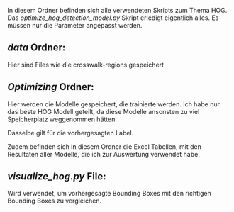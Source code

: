 In diesem Ordner befinden sich alle verwendeten Skripts zum Thema HOG. Das *optimize_hog_detection_model.py* Skript erledigt eigentlich alles. Es müssen nur die Parameter angepasst werden.

## *data* Ordner:
Hier sind Files wie die crosswalk-regions gespeichert

## *Optimizing* Ordner:
Hier werden die Modelle gespeichert, die trainierte werden. Ich habe nur das beste HOG Modell geteilt, da diese Modelle ansonsten zu viel Speicherplatz weggenommen hätten.

Dasselbe gilt für die vorhergesagten Label.

Zudem befinden sich in diesem Ordner die Excel Tabellen, mit den Resultaten aller Modelle, die ich zur Auswertung verwendet habe.

## *visualize_hog.py* File:
Wird verwendet, um vorhergesagte Bounding Boxes mit den richtigen Bounding Boxes zu vergleichen.